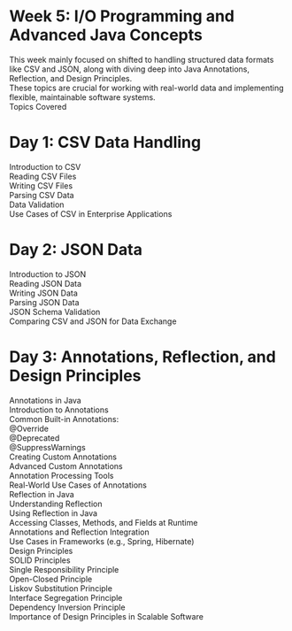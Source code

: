 # Week 5: I/O Programming and Advanced Java Concepts
This week mainly focused on shifted to handling structured data formats like CSV and JSON, along with diving deep into Java Annotations, Reflection, and Design Principles.\
These topics are crucial for working with real-world data and implementing flexible, maintainable software systems.\
Topics Covered
# Day 1: CSV Data Handling
Introduction to CSV\
Reading CSV Files\
Writing CSV Files\
Parsing CSV Data\
Data Validation\
Use Cases of CSV in Enterprise Applications
# Day 2: JSON Data
Introduction to JSON\
Reading JSON Data\
Writing JSON Data\
Parsing JSON Data\
JSON Schema Validation\
Comparing CSV and JSON for Data Exchange
# Day 3: Annotations, Reflection, and Design Principles
Annotations in Java\
Introduction to Annotations\
Common Built-in Annotations:\
@Override\
@Deprecated\
@SuppressWarnings\
Creating Custom Annotations\
Advanced Custom Annotations\
Annotation Processing Tools\
Real-World Use Cases of Annotations\
Reflection in Java\
Understanding Reflection\
Using Reflection in Java\
Accessing Classes, Methods, and Fields at Runtime\
Annotations and Reflection Integration\
Use Cases in Frameworks (e.g., Spring, Hibernate)\
Design Principles\
SOLID Principles\
Single Responsibility Principle\
Open-Closed Principle\
Liskov Substitution Principle\
Interface Segregation Principle\
Dependency Inversion Principle\
Importance of Design Principles in Scalable Software